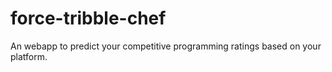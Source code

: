 # force-tribble-chef
An webapp to predict your competitive programming ratings based on your platform.
